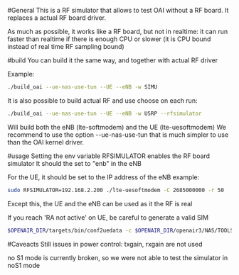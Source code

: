 #General
This is a RF simulator that allows to test OAI without a RF board.
It replaces a actual RF board driver.

As much as possible, it works like a RF board, but not in realtime: it can run faster than realtime if there is enough CPU or slower (it is CPU bound instead of real time RF sampling bound)

#build 
You can build it the same way, and together with actual RF driver

Example:
```bash
./build_oai --ue-nas-use-tun --UE --eNB -w SIMU
```
It is also possible to build actual RF and use choose on each run:
```bash
./build_oai --ue-nas-use-tun --UE --eNB -w USRP --rfsimulator
```
Will build both the eNB (lte-softmodem) and the UE (lte-uesoftmodem)
We recommend to use the option --ue-nas-use-tun that is much simpler to use than the OAI kernel driver.

#usage
Setting the env variable RFSIMULATOR enables the RF board simulator
It should the set to "enb" in the eNB

For the UE, it should be set to the IP address of the eNB
example: 
```bash
sudo RFSIMULATOR=192.168.2.200 ./lte-uesoftmodem -C 2685000000 -r 50 
```
Except this, the UE and the eNB can be used as it the RF is real

If you reach 'RA not active' on UE, be careful to generate a valid SIM
```bash
$OPENAIR_DIR/targets/bin/conf2uedata -c $OPENAIR_DIR/openair3/NAS/TOOLS/ue_eurecom_test_sfr.conf -o .
```
#Caveacts
Still issues in power control: txgain, rxgain are not used

no S1 mode is currently broken, so we were not able to test the simulator in noS1 mode
